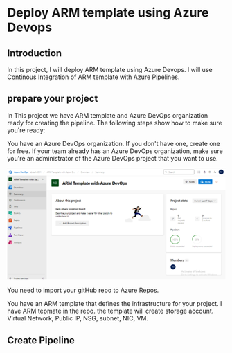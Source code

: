 # Deploy ARM template using Azure Devops

## Introduction

In this project, I will deploy ARM template using Azure Devops. I will use Continous Integration of ARM template with Azure Pipelines. 

## prepare your project

In This project we have ARM template and Azure DevOps organization ready for creating the pipeline. The following steps show how to make sure you're ready:

You have an Azure DevOps organization. If you don't have one, create one for free. If your team already has an Azure DevOps organization, make sure you're an administrator of the Azure DevOps project that you want to use.

![](https://github.com/AbiVavilala/Deploy-ARM-with-Azure-DevOps/blob/main/images/ProjectPic.png)

 You need to import your gitHub  repo to Azure Repos.

 
You have an ARM template that defines the infrastructure for your project. I have ARM tepmate in the repo. the template will create storage account. Virtual Network, Public IP, NSG, subnet, NIC, VM.

## Create Pipeline